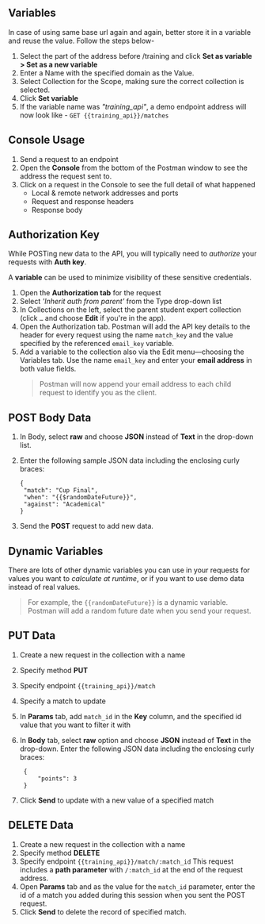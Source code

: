 ## Variables

In case of using same base url again and again, better store it in a variable and reuse the value.
Follow the steps below-

1. Select the part of the address before /training and click **Set as variable > Set as a new variable**
2. Enter a Name with the specified domain as the Value.
3. Select Collection for the Scope, making sure the correct collection is selected.
4. Click **Set variable**
5. If the variable name was _"training_api"_, a demo endpoint address will now look like -
   `GET {{training_api}}/matches`

## Console Usage

1. Send a request to an endpoint
2. Open the **Console** from the bottom of the Postman window to see the address the request sent to.
3. Click on a request in the Console to see the full detail of what happened
   - Local & remote network addresses and ports
   - Request and response headers
   - Response body

## Authorization Key

While POSTing new data to the API, you will typically need to _authorize_ your requests with **Auth key**.

A **variable** can be used to minimize visibility of these sensitive credentials.

1. Open the **Authorization tab** for the request
2. Select _'Inherit auth from parent'_ from the Type drop-down list
3. In Collections on the left, select the parent student expert collection (click `…` and choose **Edit** if you're in the app).
4. Open the Authorization tab. Postman will add the API key details to the header for every request using the name `match_key` and the value specified by the referenced `email_key` variable.
5. Add a variable to the collection also via the Edit menu—choosing the Variables tab. Use the name `email_key` and enter your **email address** in both value fields.
   > Postman will now append your email address to each child request to identify you as the client.

## POST Body Data

1. In Body, select **raw** and choose **JSON** instead of **Text** in the drop-down list.
2. Enter the following sample JSON data including the enclosing curly braces:

   ```
   {
   	"match": "Cup Final",
   	"when": "{{$randomDateFuture}}",
   	"against": "Academical"
   }
   ```

3. Send the **POST** request to add new data.

## Dynamic Variables

There are lots of other dynamic variables you can use in your requests for values you want to _calculate at runtime_, or if you want to use demo data instead of real values.

> For example, the `{{randomDateFuture}}` is a dynamic variable.
> Postman will add a random future date when you send your request.

## PUT Data

1. Create a new request in the collection with a name
2. Specify method **PUT**
3. Specify endpoint `{{training_api}}/match`
4. Specify a match to update
5. In **Params** tab, add `match_id` in the **Key** column, and the specified id value that you want to filter it with
6. In **Body** tab, select **raw** option and choose **JSON** instead of **Text** in the drop-down. Enter the following JSON data including the enclosing curly braces:

   ```
   	{
   		"points": 3
   	}
   ```

7. Click **Send** to update with a new value of a specified match

## DELETE Data

1. Create a new request in the collection with a name
2. Specify method **DELETE**
3. Specify endpoint `{{training_api}}/match/:match_id`
   This request includes a **path parameter** with `/:match_id` at the end of the request address.
4. Open **Params** tab and as the value for the `match_id` parameter, enter the id of a match you added during this session when you sent the POST request.
5. Click **Send** to delete the record of specified match.